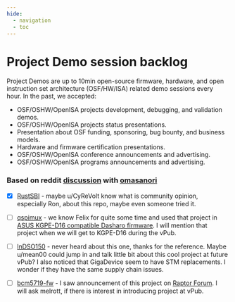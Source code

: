 ```yaml
---
hide:
  - navigation
  - toc
--- 
```


# Project Demo session backlog

Project Demos are up to 10min open-source firmware, hardware, and open instruction
set architecture (OSF/HW/ISA) related demo sessions every hour. In the past, we accepted:

* OSF/OSHW/OpenISA projects development, debugging, and validation demos.
* OSF/OSHW/OpenISA projects status presentations.
* Presentation about OSF funding, sponsoring, bug bounty, and business models.
* Hardware and firmware certification presentations.
* OSF/OSHW/OpenISA conference announcements and advertising.
* OSF/OSHW/OpenISA programs announcements and advertising.

### Based on reddit [discussion](https://www.reddit.com/r/RISCV/comments/srg945/vpub_v4_opensource_online_party_17_february_at_8/) with [omasanori](https://www.reddit.com/user/omasanori/)
- [X] [RustSBI](https://github.com/rustsbi/rustsbi) - maybe u/CyReVolt know what is community opinion, especially Ron, about this repo, maybe even someone tried it.
- [ ] [qspimux](https://github.com/felixheld/qspimux) - we know Felix for quite some time and used that project in [ASUS KGPE-D16 compatible Dasharo firmware](https://docs.dasharo.com/variants/asus_kgpe_d16/setup/#spi).  I will mention that project when we will get to KGPE-D16 during the vPub.
- [ ] [lnDSO150](https://github.com/mean00/lnDSO150) - never heard about this one, thanks for the reference. Maybe u/mean00 could jump in and talk little bit about this cool project at future vPub? I also noticed that GigaDevice seem to have STM replacements. I wonder if they have the same supply chain issues.
- [ ] [bcm5719-fw](https://github.com/meklort/bcm5719-fw) - I saw announcement of this project on [Raptor Forum](https://forums.raptorcs.com/index.php/topic,305.0.html). I will ask melrott, if there is interest in introducing project at vPub.

